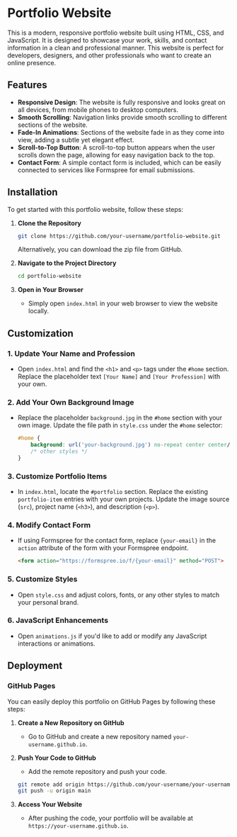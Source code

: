 # Portfolio Website

This is a modern, responsive portfolio website built using HTML, CSS, and JavaScript. It is designed to showcase your work, skills, and contact information in a clean and professional manner. This website is perfect for developers, designers, and other professionals who want to create an online presence.

## Features

- **Responsive Design**: The website is fully responsive and looks great on all devices, from mobile phones to desktop computers.
- **Smooth Scrolling**: Navigation links provide smooth scrolling to different sections of the website.
- **Fade-In Animations**: Sections of the website fade in as they come into view, adding a subtle yet elegant effect.
- **Scroll-to-Top Button**: A scroll-to-top button appears when the user scrolls down the page, allowing for easy navigation back to the top.
- **Contact Form**: A simple contact form is included, which can be easily connected to services like Formspree for email submissions.

## Installation

To get started with this portfolio website, follow these steps:

1. **Clone the Repository**
   ```bash
   git clone https://github.com/your-username/portfolio-website.git
   ```
   Alternatively, you can download the zip file from GitHub.

2. **Navigate to the Project Directory**
   ```bash
   cd portfolio-website
   ```

3. **Open in Your Browser**
   - Simply open `index.html` in your web browser to view the website locally.

## Customization

### 1. Update Your Name and Profession
- Open `index.html` and find the `<h1>` and `<p>` tags under the `#home` section. Replace the placeholder text `[Your Name]` and `[Your Profession]` with your own.

### 2. Add Your Own Background Image
- Replace the placeholder `background.jpg` in the `#home` section with your own image. Update the file path in `style.css` under the `#home` selector:
   ```css
   #home {
       background: url('your-background.jpg') no-repeat center center/cover;
       /* other styles */
   }
   ```

### 3. Customize Portfolio Items
- In `index.html`, locate the `#portfolio` section. Replace the existing `portfolio-item` entries with your own projects. Update the image source (`src`), project name (`<h3>`), and description (`<p>`).

### 4. Modify Contact Form
- If using Formspree for the contact form, replace `{your-email}` in the `action` attribute of the form with your Formspree endpoint. 
   ```html
   <form action="https://formspree.io/f/{your-email}" method="POST">
   ```

### 5. Customize Styles
- Open `style.css` and adjust colors, fonts, or any other styles to match your personal brand.

### 6. JavaScript Enhancements
- Open `animations.js` if you'd like to add or modify any JavaScript interactions or animations.

## Deployment

### GitHub Pages

You can easily deploy this portfolio on GitHub Pages by following these steps:

1. **Create a New Repository on GitHub**
   - Go to GitHub and create a new repository named `your-username.github.io`.

2. **Push Your Code to GitHub**
   - Add the remote repository and push your code.
   ```bash
   git remote add origin https://github.com/your-username/your-username.github.io.git
   git push -u origin main
   ```

3. **Access Your Website**
   - After pushing the code, your portfolio will be available at `https://your-username.github.io`.
